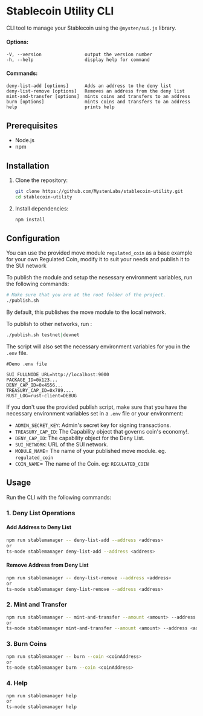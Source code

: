 
# Stablecoin Utility CLI

CLI tool to manage your Stablecoin using the `@mysten/sui.js` library.

#### Options:
```shell
-V, --version                output the version number
-h, --help                   display help for command
````

#### Commands:
```
deny-list-add [options]      Adds an address to the deny list
deny-list-remove [options]   Removes an address from the deny list
mint-and-transfer [options]  mints coins and transfers to an address
burn [options]               mints coins and transfers to an address
help                         prints help
```


## Prerequisites

- Node.js
- npm


## Installation

1. Clone the repository:

   ```bash
   git clone https://github.com/MystenLabs/stablecoin-utility.git
   cd stablecoin-utility
   ```

2. Install dependencies:

   ```bash
   npm install
   ```

## Configuration


You can use the provided move module `regulated_coin` as a base example for your own Regulated Coin, modify it to suit your needs and publish it to the SUI network

To publish the module and setup the nesessary environment variables, run the following commands:

```bash
# Make sure that you are at the root folder of the project.
./publish.sh
```

By default, this publishes the move module to the local network.

To publish to other networks, run :

```bash
./publish.sh testnet|devnet
````

The script will also set the necessary environment variables for you in the `.env` file.

```shell
#Demo .env file

SUI_FULLNODE_URL=http://localhost:9000
PACKAGE_ID=0x123...
DENY_CAP_ID=0x4556...
TREASURY_CAP_ID=0x789....
RUST_LOG=rust-client=DEBUG
```

If you don't use the provided publish script, make sure that you have the necessary environment variables set in a `.env` file or your environment:

- `ADMIN_SECRET_KEY`: Admin's secret key for signing transactions.
- `TREASURY_CAP_ID`: The Capability object that governs coin's economy!.
- `DENY_CAP_ID`: The capability object for the Deny List.
- `SUI_NETWORK`: URL of the SUI network.
- `MODULE_NAME`= The name of your published move module. eg. `regulated_coin`
- `COIN_NAME`= The name of the Coin. eg: `REGULATED_COIN`

## Usage

Run the CLI with the following commands:

### 1. Deny List Operations

#### Add Address to Deny List

```bash
npm run stablemanager -- deny-list-add --address <address>
or 
ts-node stablemanager deny-list-add --address <address>
```


#### Remove Address from Deny List

```bash
npm run stablemanager -- deny-list-remove --address <address> 
or
ts-node stablemanager deny-list-remove --address <address>
```

### 2. Mint and Transfer

```bash
npm run stablemanager -- mint-and-transfer --amount <amount> --address <address>
or 
ts-node stablemanager mint-and-transfer --amount <amount> --address <address>
```

### 3. Burn Coins

```bash
npm run stablemanager -- burn --coin <coinAddress>
or 
ts-node stablemanager burn --coin <coinAddress>
```

### 4. Help

```bash
npm run stablemanager help
or 
ts-node stablemanager help
```
